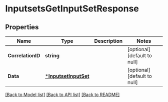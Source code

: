 # InputsetsGetInputSetResponse

## Properties
Name | Type | Description | Notes
------------ | ------------- | ------------- | -------------
**CorrelationID** | **string** |  | [optional] [default to null]
**Data** | [***InputsetInputSet**](inputset.InputSet.md) |  | [optional] [default to null]

[[Back to Model list]](../README.md#documentation-for-models) [[Back to API list]](../README.md#documentation-for-api-endpoints) [[Back to README]](../README.md)

